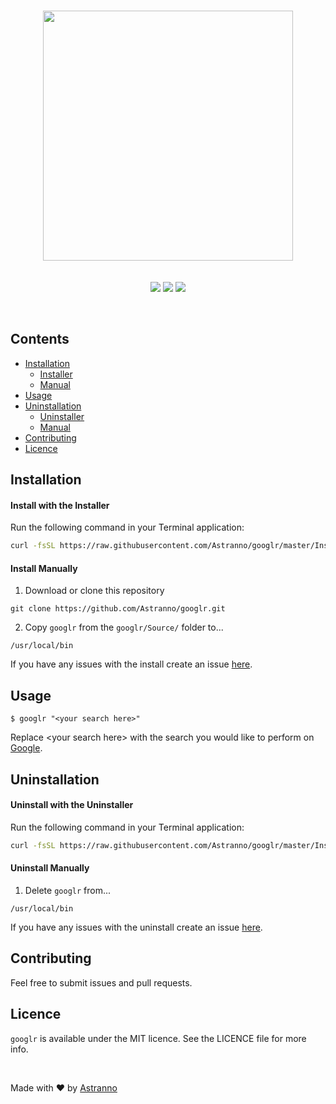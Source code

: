 <br/>
<p align="center">
  <img width="400" src="https://user-images.githubusercontent.com/2769158/44444745-969a2b00-a59b-11e8-8bf7-a4ce0b096399.png"><br/><br/><br/>
  <a href="https://github.com/Astranno/googlr"><img src="https://img.shields.io/badge/Version-1.0.0-blue.svg?longCache=true&style=for-the-badge"></a>
  <a href="https://github.com/Astranno/googlr/blob/master/LICENCE.md"><img src="https://img.shields.io/badge/Licence-MIT-green.svg?longCache=true&style=for-the-badge"></a>
  <img src="https://img.shields.io/badge/Made With-Swift-red.svg?longCache=true&style=for-the-badge">
</p><br/>

## Contents

- [Installation](#installation)
  - [Installer](#install-with-the-installer)
  - [Manual](#install-manually)
- [Usage](#usage)
- [Uninstallation](#uninstallation)
  - [Uninstaller](#uninstall-with-the-uninstaller)
  - [Manual](#uninstall-manually)
- [Contributing](#contributing)
- [Licence](#licence)


## Installation
#### Install with the Installer
Run the following command in your Terminal application:

```sh
curl -fsSL https://raw.githubusercontent.com/Astranno/googlr/master/Install%20Scripts/install.sh | sudo sh
```

#### Install Manually
1. Download or clone this repository

``` 
git clone https://github.com/Astranno/googlr.git
```

2. Copy `googlr` from the `googlr/Source/` folder to...

``` 
/usr/local/bin
```

If you have any issues with the install create an issue [here](https://github.com/Astranno/googlr/issues/new).

## Usage

```
$ googlr "<your search here>"
```

Replace \<your search here> with the search you would like to perform on [Google](https://www.google.com).

## Uninstallation
#### Uninstall with the Uninstaller
Run the following command in your Terminal application:

```sh
curl -fsSL https://raw.githubusercontent.com/Astranno/googlr/master/Install%20Scripts/uninstall.sh | sudo sh
```

#### Uninstall Manually
1. Delete `googlr` from...

``` 
/usr/local/bin
```

If you have any issues with the uninstall create an issue [here](https://github.com/Astranno/googlr/issues/new).

## Contributing

Feel free to submit issues and pull requests.

## Licence

`googlr` is available under the MIT licence. See the LICENCE file for more info.

<br/>

Made with ❤️ by [Astranno](https://github.com/astranno)
